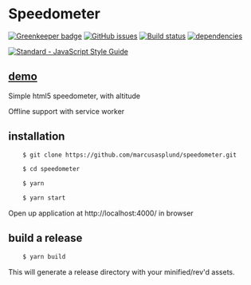 # Speedometer

[![Greenkeeper badge](https://badges.greenkeeper.io/marcusasplund/speedometer.svg)](https://greenkeeper.io/)
[![GitHub issues](https://img.shields.io/github/issues/marcusasplund/speedometer.svg)](https://github.com/marcusasplund/speedometer/issues)
[![Build status](https://travis-ci.org/marcusasplund/speedometer.svg?branch=master)](https://travis-ci.org/marcusasplund/speedometer)
[![dependencies](https://david-dm.org/marcusasplund/speedometer.svg)](https://david-dm.org/marcusasplund/speedometer?type=dev)

[![Standard - JavaScript Style Guide](https://cdn.rawgit.com/feross/standard/master/badge.svg)](https://github.com/feross/standard)

## [demo](https://pap.as/speedo/)

Simple html5 speedometer, with altitude

Offline support with service worker

## installation

````bash
    $ git clone https://github.com/marcusasplund/speedometer.git

    $ cd speedometer

    $ yarn

    $ yarn start
````

Open up application at http://localhost:4000/ in browser

## build a release

````bash
    $ yarn build

````
This will generate a release directory with your minified/rev'd assets.
